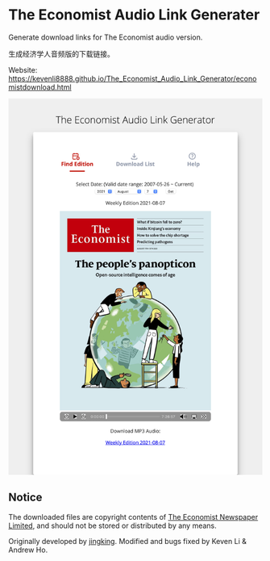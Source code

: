# The Economist Audio Link Generater
Generate download links for The Economist audio version.

生成经济学人音频版的下载链接。

Website: <https://kevenli8888.github.io/The_Economist_Audio_Link_Generator/economistdownload.html>

![screenshot](https://raw.githubusercontent.com/KevenLi8888/The_Economist_Audio_Link_Generator/main/Find%20Edition.png)

## Notice
The downloaded files are copyright contents of <a href="https://www.economist.com">The Economist Newspaper Limited</a>, and should not be stored or distributed by any means.

Originally developed by <a href="https://github.com/jingking/The-Economist-Audio-List">jingking</a>.
Modified and bugs fixed by Keven Li & Andrew Ho.

